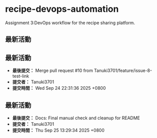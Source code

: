 # recipe-devops-automation
Assignment 3:DevOps workflow for the recipe sharing platform.
## 最新活動


## 最新活動

- **最後提交：** Merge pull request #10 from Tanuki3701/feature/issue-8-test-link
- **提交者：** Tanuki3701
- **提交時間：** Wed Sep 24 22:31:36 2025 +0800

## 最新活動

- **最後提交：** Docs: Final manual check and cleanup for README
- **提交者：** Tanuki3701
- **提交時間：** Thu Sep 25 13:29:34 2025 +0800

